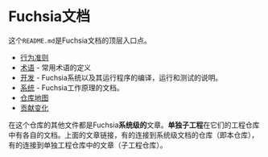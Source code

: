 <!--
# Fuchsia Documentation
-->

# Fuchsia文档

<!--
This `README.md` document is a top-level entry point to the Fuchsia
documentation.

 - [Code of conduct](CODE_OF_CONDUCT.md)
 - [Glossary](glossary.md) - definitions of commonly used terms
 - [Development](development/README.md) - instructions for building, running and
   testing Fuchsia and software that runs on Fuchsia
 - [System](the-book/README.md) - documentation for how Fuchsia works
 - [Repository map](map.md)
 - [Contributing changes](CONTRIBUTING.md)

Other files in this repository are **system-wide** documentation articles for
Fuchsia. **Individual subprojects** have their own documentation within each
project repository. The articles above link to Individual documents both within
the system-wide repository and within Individual project repositories.

-->

这个`README.md`是Fuchsia文档的顶层入口点。

 - [行为准则](CODE_OF_CONDUCT.md)
 - [术语](glossary.md) - 常用术语的定义
 - [开发](development/README.md) - Fuchsia系统以及其运行程序的编译，运行和测试的说明。
 - [系统](the-book/README.md) - Fuchsia工作原理的文档。
 - [仓库地图](map.md)
 - [贡献变化](CONTRIBUTING.md)

在这个仓库的其他文件都是Fuchsia**系统级的**文章。**单独子工程**在它们的工程仓库中有各自的文档。上面的文章链接，有的连接到系统级文档的仓库（即本仓库），有的连接到单独工程仓库中的文章（子工程仓库）。

